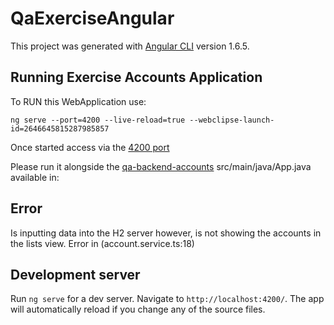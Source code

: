 # QaExerciseAngular

This project was generated with [Angular CLI](https://github.com/angular/angular-cli) version 1.6.5.

## Running Exercise Accounts Application

To RUN this WebApplication use:
  
  `ng serve --port=4200 --live-reload=true --webclipse-launch-id=2646645815287985857`
  
Once started access via the [4200 port](https://localhost:4200)

Please run it alongside the [qa-backend-accounts](https://github.com/abiswas12/qa-backend-accounts) src/main/java/App.java available in: 

## Error

Is inputting data into the H2 server however, is not showing the accounts in the lists view. Error in (account.service.ts:18)

## Development server

Run `ng serve` for a dev server. Navigate to `http://localhost:4200/`. The app will automatically reload if you change any of the source files.
